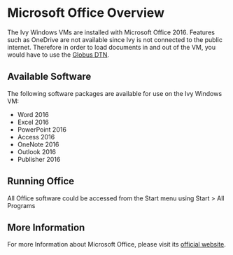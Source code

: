 # Microsoft Office Overview

The Ivy Windows VMs are installed with Microsoft Office 2016. Features such as OneDrive are not available
since Ivy is not connected to the public internet. Therefore in order to load documents in and out of the 
VM, you would have to use the [Globus DTN](/userinfo/globus). 

## Available Software

The following software packages are available for use on the Ivy Windows VM:

* Word 2016
* Excel 2016
* PowerPoint 2016
* Access 2016
* OneNote 2016
* Outlook 2016
* Publisher 2016

## Running Office

All Office software could be accessed from the Start menu using Start > All Programs

## More Information

For more Information about Microsoft Office, please visit its [official website](https://products.office.com/en-us/home). 
